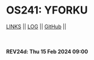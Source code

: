 ---
---

# OS241: YFORKU

[LINKS](LINKS/) || [LOG](TXT/mylog.txt) || [GitHub](https://github.com/yforku/os241/) ||


<br><b>
#### REV24d: Thu 15 Feb 2024 09:00
<br>
